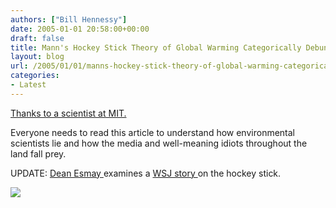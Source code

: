 ```yaml
---
authors: ["Bill Hennessy"]
date: 2005-01-01 20:58:00+00:00
draft: false
title: Mann's Hockey Stick Theory of Global Warming Categorically Debunked
layout: blog
url: /2005/01/01/manns-hockey-stick-theory-of-global-warming-categorically-debunked/
categories:
- Latest
---
```


[Thanks to a scientist at MIT.](https://www.technologyreview.com/articles/04/10/wo_muller101504.asp?p=1)




Everyone needs to read this article to understand how environmental scientists lie and how the media and well-meaning idiots throughout the land fall prey.




UPDATE: [Dean Esmay ](https://www.deanesmay.com/posts/1108742624.shtml)examines a [WSJ story ](https://www.opinionjournal.com/editorial/feature.html?id=110006314https://www.opinionjournal.com/editorial/feature.html?id=110006314)on the hockey stick.

![](https://blog.billhennessy.com/aggbug.aspx?PostID=922)


